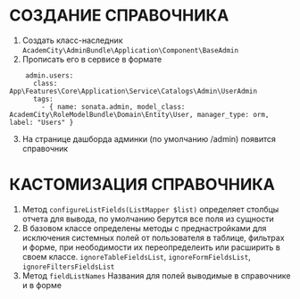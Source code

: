 # СОЗДАНИЕ СПРАВОЧНИКА
1) Создать класс-наследник ```AcademCity\AdminBundle\Application\Component\BaseAdmin```
2) Прописать его в сервисе в формате 
```
    admin.users:
      class: App\Features\Core\Application\Service\Catalogs\Admin\UserAdmin
      tags:
        - { name: sonata.admin, model_class: AcademCity\RoleModelBundle\Domain\Entity\User, manager_type: orm, label: "Users" }
```
3) На странице дашборда админки (по умолчанию /admin) появится справочник


# КАСТОМИЗАЦИЯ СПРАВОЧНИКА

1) Метод  ```configureListFields(ListMapper $list)``` определяет столбцы отчета для вывода, по умолчанию берутся все поля из сущности
2) В базовом классе определены методы с преднастройками для исключения системных полей от пользователя в таблице, фильтрах и форме, при неободимости их переопределеить или расширить в своем классе. `ignoreTableFieldsList`, `ignoreFormFieldsList`, `ignoreFiltersFieldsList`
3) Метод `fieldListNames` Названия для полей выводимые в справочнике и в форме


